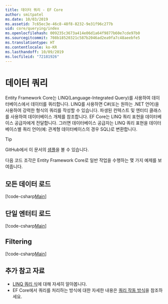 ```yaml
---
title: 데이터 쿼리 - EF Core
author: smitpatel
ms.date: 10/03/2019
ms.assetid: 7c65ec3e-46c8-48f8-8232-9e31f96c277b
uid: core/querying/index
ms.openlocfilehash: 009235c3673a414e06d1a64f9877b60e7cde97b0
ms.sourcegitcommit: 708b18520321c587b2046ad2ea9fa7c48aeebfe5
ms.translationtype: HT
ms.contentlocale: ko-KR
ms.lasthandoff: 10/09/2019
ms.locfileid: "72181926"
---
```

# <a name="querying-data"></a>데이터 쿼리

Entity Framework Core는 LINQ(Language-Integrated Query)를 사용하여 데이터베이스에서 데이터를 쿼리합니다. LINQ를 사용하면 C#(또는 원하는 .NET 언어)을 사용하여 강력한 형식의 쿼리를 작성할 수 있습니다. 파생된 컨텍스트 및 엔터티 클래스를 사용하여 데이터베이스 개체를 참조합니다. EF Core는 LINQ 쿼리 표현을 데이터베이스 공급자에게 전달합니다. 그러면 데이터베이스 공급자는 LINQ 쿼리 표현을 데이터베이스별 쿼리 언어(예: 관계형 데이터베이스의 경우 SQL)로 변환합니다.

> [!TIP]
> GitHub에서 이 문서의 [샘플](https://github.com/aspnet/EntityFramework.Docs/tree/master/samples/core/Querying)을 볼 수 있습니다.

다음 코드 조각은 Entity Framework Core로 일반 작업을 수행하는 몇 가지 예제를 보여줍니다.

## <a name="loading-all-data"></a>모든 데이터 로드

[!code-csharp[Main](../../../samples/core/Querying/Basics/Sample.cs#LoadingAllData)]

## <a name="loading-a-single-entity"></a>단일 엔터티 로드

[!code-csharp[Main](../../../samples/core/Querying/Basics/Sample.cs#LoadingSingleEntity)]

## <a name="filtering"></a>Filtering

[!code-csharp[Main](../../../samples/core/Querying/Basics/Sample.cs#Filtering)]

## <a name="further-readings"></a>추가 참고 자료

- [LINQ 쿼리 식](/dotnet/csharp/programming-guide/concepts/linq/basic-linq-query-operations)에 대해 자세히 알아봅니다.
- EF Core에서 쿼리를 처리하는 방식에 대한 자세한 내용은 [쿼리 작동 방식](xref:core/querying/how-query-works)을 참조하세요.
